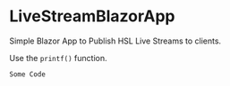 # LiveStreamBlazorApp
Simple Blazor App to Publish HSL Live Streams to clients.


Use the `printf()` function.

```
Some Code
```
